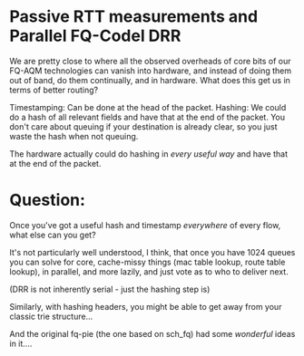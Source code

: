 # Passive RTT measurements and Parallel FQ-Codel DRR

We are pretty close to where all the observed overheads of core bits
of our FQ-AQM technologies can vanish into hardware, and instead of doing them
out of band, do them continually, and in hardware. What does this get us
in terms of better routing?

Timestamping: Can be done at the head of the packet.
Hashing: We could do a hash of all relevant fields and have that at the end of
the packet. You don't care about queuing if your destination is already clear,
so you just waste the hash when not queuing.

The hardware actually could do hashing in *every useful way* and have that at the end of the packet.

# Question:

Once you've got a useful hash and timestamp *everywhere* of every flow,
what else can you get?

It's not particularly well understood, I think, that once you have 1024 queues
you can solve for core, cache-missy things (mac table lookup, route table lookup), in parallel, and more lazily, and just vote as to who to deliver next.

(DRR is not inherently serial - just the hashing step is)

Similarly, with hashing headers, you might be able to get away from your classic
trie structure...

And the original fq-pie (the one based on sch_fq) had some *wonderful*
ideas in it....
